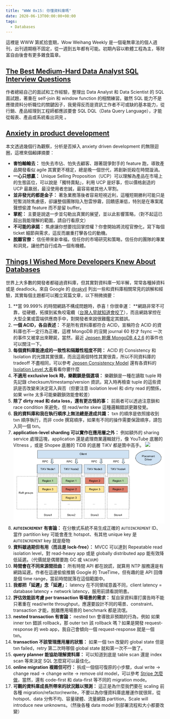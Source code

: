 ```yaml
---
title: "WWW 0x15: 你懂資料庫嗎"
date: 2020-06-13T00:00:00+08:00
tags:
  - Databases
---
```


這裡是 WWW 第貳拾壹期，Wow Weihang Weekly 是一個毫無章法的個人週刊，出刊週期極不固定，從一週到五年都有可能。初期內容以軟體工程為主，等財富自由後會有更多雜食篇章。

## [The Best Medium-Hard Data Analyst SQL Interview Questions](https://quip.com/2gwZArKuWk7W)

作者總結自己的面試和工作經驗，整理出 Data Analyst 和 Data Scientist 的 SQL 面試題，著重在 self-join 和 window function 的相關練習。雖然 SQL 能力不是應徵資料分析職位的關鍵因子，我覺得反而是資訊工作者不可或缺的基本能力，從行銷、產品經理到工程師都應該要會 SQL DQL（Data Query Language），才能從報表、產品或系統看出洞見 。

## [Anxiety in product development](https://andreschweighofer.com/agile/anxiety-in-product-development/)

本文透過幾個行為觀察，分析是否掉入 anxiety driven development 的無限迴圈，這裡來個~~超譯~~摘要：

- **害怕輸輸去：** 怕失去市佔、怕失去顧客、跟著競爭對手的 feature 跑，導致產品開發看似 agile 其實更不穩定，總是晚一個世代，將創新扼殺在時間漩渦。
- **一心只想贏：** Unique Selling Proposition（UCP）可以理解為產品在市場上的生態區位，可以說是「獨特賣點」，利用 UCP 是好事，但以價格創造的 UCP 最羸弱，最沒使用者忠誠，最容易被其他人宰割。
- **並非發光的都是金子：** 著急業務落後者容易短視近利，這種短期勝利可能只是短暫消除焦慮感，卻讓整個團隊陷入愁雲慘霧，回饋感漸低，特別是在專案尾聲想偷渡 feature 而不是留 buffer。
- **掌舵：** 主要是說退一步並勾勒出真實的展望，並以此影響策略，（對不起這已超出我能理解的範圍，請自行看原文）
- **不可能的承諾：** 焦慮讓你想要找回掌控權？你會開始將流程官僚化，寫下每個 ticket 細節與需求，這反而嚴重打擊各位的動機。
- **脫離官僚：** 信任帶來新幸福，信任你的市場研究和策略，信任你的團隊的專業和洞見，讓他們自行成為一個有機體。

## [Things I Wished More Developers Knew About Databases](https://medium.com/@rakyll/things-i-wished-more-developers-knew-about-databases-2d0178464f78)

世界上大多數的開發者都碰過資料庫，但其實對資料庫一知半解，常常各種掉資料或是 deadlock。來自 Google 的 [@rakyll](https://twitter.com/rakyll) 列出一些和資料庫相關常見的誤解和經驗，其實每個主題都可以獨立寫篇文章，以下稍微摘要：

1. **當 99.999% 的時間網路不構成問題時，恭喜！你很幸運： **網路非常不可靠，從硬體，拓撲到鯊魚咬電纜（[台灣人早就知道會咬了](https://news.ltn.com.tw/news/life/breakingnews/2617852)），而且網路掌控在大型企業或雲端供應商手中，對開發者來說很難鑑定其錯誤。
2. **一個 ACID，各自表述：** 不是所有資料庫都符合 ACID，宣稱符合 ACID 的資料庫也不一定行為正確，這裡 MongoDB 的沒開 journal 60 秒才 fsync 一次的事件又被拿出來鞭屍，當然，最近 [Jepsen 幹爆 MongoDB 4.2.6](https://jepsen.io/analyses/mongodb-4.2.6) 的事件也可以關注一下。
3. **每個資料庫能達成的一致性和隔離性程度不同：** ACID 的 Consistency 和 Isolation 的光譜其實很廣，而且這兩個特性其實很貴，所以不同資料庫的 tradeoff 不盡相同，可以參考 [Jepsen Consistency Model](https://jepsen.io/consistency) 還有各資料的 [Isolation Level 大表](https://github.com/ept/hermitage)看看你要什麼
4. **不適用 exclusive lock 時，樂觀鎖是個選項：** 樂觀鎖是一種在讀取 tuple 時先記錄 checksum/timestamp/version 資訊，寫入時再檢查 tuple 的這些資訊是否改變來決定寫入與否（但要注意 isolation level 和 dirty read 的關係，如果 write 太多可能樂觀鎖效能會較差）
5. **除了 dirty read 和 data loss，還有更古怪的事：** 前兩者可以透過注意鎖和 race condition 來避免，但 read/write skew 這種邏輯錯誤更難發覺。
6. **我的資料庫和我在執行順序上無法總是達成共識：** txn 的順序是依照接收到 txn 順序執行，而非 code 撰寫順序，如果有不同的操作需要保證順序，請包入同一個 txn。
7. **application-level sharding 可以實作在應用層之外：** 例如額外的 sharing service 處理這塊，application 還是處理商業邏輯就行，像 YouTube 底層的 Vitness ，或是 Shopee 底層的 TiDB 的底層 TiKV 都是箇中高手。
    ![](https://i.imgur.com/cDkVBuL.png)
    ![](https://raw.githubusercontent.com/tikv/tikv/c8afff7147c9bb80c5b47a1a79f59d7dc2dec81b/images/tikv_stack.png)
8. **`AUTOINCREMENT` 有害論：** 在分散式系統不易生成正確的 `AUTOINCREMENT` ID、當作 partition key 可能會產生 hotspot、有其他 unique key 是 `AUTOINCREMENT` key 就是廢物
9. **資料雖過期但有用（而且是 lock-free）：** MVCC 可以達到 Repeatable read isolation level，對 read-heavy app 或是 globally distributed app 能有效降低延遲。（代價就是偶爾要跑 GC 或 `VACUUM`）
10. **時間會在不同來源間扭曲：** 所有時間 API 都在說謊，就算用 NTP 服務還是有網路延遲。作者在這邊偷偷推銷 Google 的 TrueTime，但有趣的是 API 回傳是個 time range，當前時間就落在這個範圍中。
11. **我都把「延遲」念「延遲」：** latency 在不同領域意義不同，client latency = database latency + network latency，服用前請看說明書。
12. **評估效能該考慮 per transaction 等場景的需求：** 幫自家資料庫打廣告時不能只著重在 read/write throughput，應還要設計不同的場景、constraint、transaction 才能，脫離應用場景的 benchmark 都是流氓。
13. **nested transaction 有害論：** nested txn 會導致非預期的行為，例如 如果 inner txn 錯誤 rollback，那 outer txn 該 rollback 嗎？如果是開發 request-response 的 web app，我自己會傾向一個 request-response 就是一個 txn。
14. **transaction 不該管理應用層的狀態：** 如果一個 txn 改變的 global state 但是 txn failed，retry 第二次時哪個 global state 就和第一次不一致了。
15. **query planner 能協助理解資料庫：** 可以知道到底是 table scan 還是 index scan 等來決定 SQL 怎麼寫可以最佳化。
16. **online migration 複雜但可行：** 拆成一個個可復原的小步驟，dual write -> change read -> change write -> remove old model，可以參考 [Stripe 怎麼做](https://stripe.com/blog/online-migrations)，當然，還有 code-first 和 data-first 等不同的 migration mode。
17. **可觀的資料庫成長所帶來的狀況難以預測：** 這正是為什麼我們要在 scaling 前各種 migration/refactor/rewrite，不要以為你懂資料庫底層運作就很屌，從 hotspot、data 分佈不均、容量硬體、流量網路 partition，Scale will introduce new unknowns。（然後各種 data model 到部署流程和大小都要改變）
